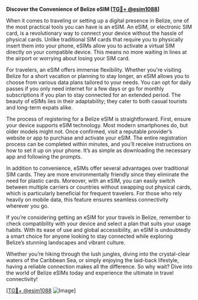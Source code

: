 **Discover the Convenience of Belize eSIM [[TG💪+ @esim1088](https://t.me/s/esim1088)]**

When it comes to traveling or setting up a digital presence in Belize, one of the most practical tools you can have is an eSIM. An eSIM, or electronic SIM card, is a revolutionary way to connect your device without the hassle of physical cards. Unlike traditional SIM cards that require you to physically insert them into your phone, eSIMs allow you to activate a virtual SIM directly on your compatible device. This means no more waiting in lines at the airport or worrying about losing your SIM card.

For travelers, an eSIM offers immense flexibility. Whether you're visiting Belize for a short vacation or planning to stay longer, an eSIM allows you to choose from various data plans tailored to your needs. You can opt for daily passes if you only need internet for a few days or go for monthly subscriptions if you plan to stay connected for an extended period. The beauty of eSIMs lies in their adaptability; they cater to both casual tourists and long-term expats alike.

The process of registering for a Belize eSIM is straightforward. First, ensure your device supports eSIM technology. Most modern smartphones do, but older models might not. Once confirmed, visit a reputable provider’s website or app to purchase and activate your eSIM. The entire registration process can be completed within minutes, and you’ll receive instructions on how to set it up on your phone. It’s as simple as downloading the necessary app and following the prompts.

In addition to convenience, eSIMs offer several advantages over traditional SIM cards. They are more environmentally friendly since they eliminate the need for plastic cards. Moreover, with an eSIM, you can easily switch between multiple carriers or countries without swapping out physical cards, which is particularly beneficial for frequent travelers. For those who rely heavily on mobile data, this feature ensures seamless connectivity wherever you go.

If you’re considering getting an eSIM for your travels in Belize, remember to check compatibility with your device and select a plan that suits your usage habits. With its ease of use and global accessibility, an eSIM is undoubtedly a smart choice for anyone looking to stay connected while exploring Belize’s stunning landscapes and vibrant culture.

Whether you’re hiking through the lush jungles, diving into the crystal-clear waters of the Caribbean Sea, or simply enjoying the laid-back lifestyle, having a reliable connection makes all the difference. So why wait? Dive into the world of Belize eSIMs today and experience the ultimate in travel connectivity!

[[TG💪+ @esim1088](https://t.me/s/esim1088) ![Image](https://i.postimg.cc/Y0z9fWf4/image.png)]